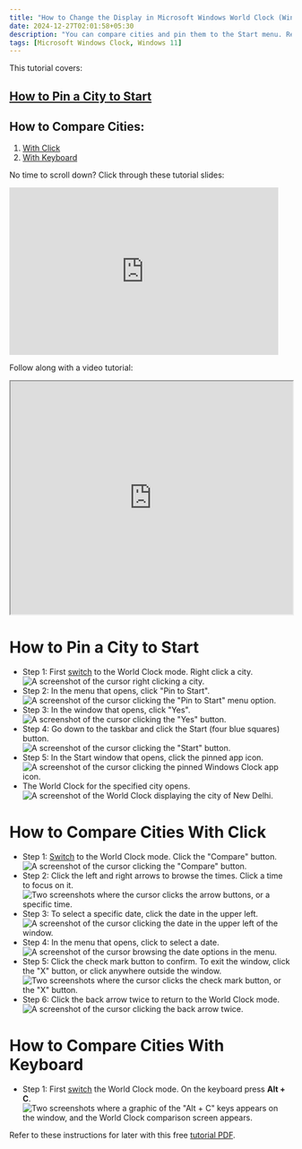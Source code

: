 ```yaml
---
title: "How to Change the Display in Microsoft Windows World Clock (Windows 11)"
date: 2024-12-27T02:01:58+05:30
description: "You can compare cities and pin them to the Start menu. Read on to find out how."
tags: [Microsoft Windows Clock, Windows 11]
---
```

This tutorial covers:

## [How to Pin a City to Start](#1)

## How to Compare Cities:
1. [With Click](#2)
2. [With Keyboard](#3)

<p>No time to scroll down? Click through these tutorial slides:</p>
<iframe src="https://docs.google.com/presentation/d/1SwagljFsBt0KdRac6D2CSyS-mDdMJxHkjY-wpLxWVc4/embed?start=false&loop=false&delayms=3000" frameborder="0" width="480" height="299" allowfullscreen="true" mozallowfullscreen="true" webkitallowfullscreen="true"></iframe>

<br />

Follow along with a video tutorial:
<iframe class="BLOG_video_class" allowfullscreen="" youtube-src-id="FWrYHyLQuoI" width="100%" height="416" src="https://www.youtube.com/embed/FWrYHyLQuoI"></iframe>

<br />

<h1 id="1">How to Pin a City to Start</h1>

* Step 1: First [switch](https://qhtutorials.github.io/posts/how-to-edit-windows-clock-settings/) to the World Clock mode. Right click a city.  <div class="stepimage">![A screenshot of the cursor right clicking a city.](blogrightclickpin1.png "Right click a city")</div> 
* Step 2: In the menu that opens, click "Pin to Start". <div class="stepimage">![A screenshot of the cursor clicking the "Pin to Start" menu option.](blogrightclickpin2.png "Click 'Pin to Start' ")</div> 
* Step 3: In the window that opens, click "Yes". <div class="stepimage">![A screenshot of the cursor clicking the "Yes" button.](blogrightclickpin3.png "Click 'Yes' ")</div> 
* Step 4: Go down to the taskbar and click the Start (four blue squares) button. <div class="stepimage">![A screenshot of the cursor clicking the "Start" button.](blogrightclickpin4edit.png "Click 'Start' ")</div> 
* Step 5: In the Start window that opens, click the pinned app icon. <div class="stepimage">![A screenshot of the cursor clicking the pinned Windows Clock app icon.](blogrightclickpin5edit.png "Click the pinned app icon")</div>
* The World Clock for the specified city opens. <div class="stepimage">![A screenshot of the World Clock displaying the city of New Delhi.](blogrightclickpin6.png "The World Clock for the city opens")</div> 

<h1 id="2">How to Compare Cities With Click</h1>

* Step 1: [Switch](https://qhtutorials.github.io/posts/how-to-edit-windows-clock-settings/) to the World Clock mode. Click the "Compare" button. <div class="stepimage">![A screenshot of the cursor clicking the "Compare" button.](blogclickcompare1.png "Click 'Compare' ")</div> 
* Step 2: Click the left and right arrows to browse the times. Click a time to focus on it. <div class="stepimage">![Two screenshots where the cursor clicks the arrow buttons, or a specific time.](blogclickcompare3.png "Click the arrows or a time")</div>
* Step 3: To select a specific date, click the date in the upper left. <div class="stepimage">![A screenshot of the cursor clicking the date in the upper left of the window.](blogclickcomparedate1.png "Click the date in the upper left")</div> 
* Step 4: In the menu that opens, click to select a date. <div class="stepimage">![A screenshot of the cursor browsing the date options in the menu.](blogclickcomparedate2.png "Select a date")</div>  
* Step 5: Click the check mark button to confirm. To exit the window, click the "X" button, or click anywhere outside the window. <div class="stepimage">![Two screenshots where the cursor clicks the check mark button, or the "X" button.](blogpptcomparedate.png "Click the checkmark, or click the 'X' ")</div> 
* Step 6: Click the back arrow twice to return to the World Clock mode. <div class="stepimage">![A screenshot of the cursor clicking the back arrow twice.](blogclickcompareback.png "Click the back arrow twice")</div> 

<h1 id="3">How to Compare Cities With Keyboard</h1>
 
* Step 1: First [switch](https://qhtutorials.github.io/posts/how-to-edit-windows-clock-settings/) the World Clock mode. On the keyboard press **Alt + C**. <div class="stepimage">![Two screenshots where a graphic of the "Alt + C" keys appears on the window, and the World Clock comparison screen appears.](blogaltc.png  "Press 'Alt + C' ")</div>

Refer to these instructions for later with this free [tutorial PDF](https://drive.google.com/file/d/1OyKVkdvyRTsSER-d32ZkYiwbu3Fo6iR5/view?usp=sharing).

<br />









